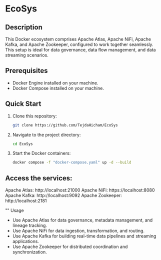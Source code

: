 # EcoSys

## Description

This Docker ecosystem comprises Apache Atlas, Apache NiFi, Apache Kafka, and Apache Zookeeper, configured to work together seamlessly. This setup is ideal for data governance, data flow management, and data streaming scenarios.

## Prerequisites

- Docker Engine installed on your machine.
- Docker Compose installed on your machine.

## Quick Start

1. Clone this repository:

   ```bash
   git clone https://github.com/TejdaHicham/EcoSys

2. Navigate to the project directory:
   ```bash
   cd EcoSys

3. Start the Docker containers:
   ```bash
   docker compose -f "docker-compose.yaml" up -d --build
   
## Access the services:

Apache Atlas: http://localhost:21000
Apache NiFi: https://localhost:8080
Apache Kafka: http://localhost:9092
Apache Zookeeper: http://localhost:2181

"" Usage
- Use Apache Atlas for data governance, metadata management, and lineage tracking.
- Use Apache NiFi for data ingestion, transformation, and routing.
- Use Apache Kafka for building real-time data pipelines and streaming applications.
- Use Apache Zookeeper for distributed coordination and synchronization.
